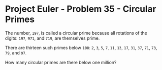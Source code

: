 # Project Euler - Problem 35 - Circular Primes
The number, `197`, is called a circular prime because all rotations of the digits: `197`, `971`, and `719`, are themselves prime.

There are thirteen such primes below `100`: `2`, `3`, `5`, `7`, `11`, `13`, `17`, `31`, `37`, `71`, `73`, `79`, and `97`.

How many circular primes are there below one million?
